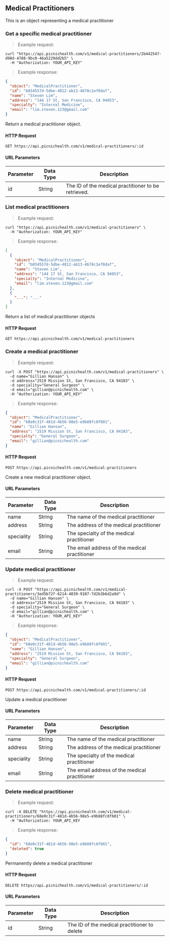 ## Medical Practitioners
This is an object representing a medical practitioner

### Get a specific medical practitioner
> Example request:

```shell
curl "https://api.picnichealth.com/v1/medical-practitioners/2b442547-d98d-4788-9bc0-46a5229dd2b5" \
  -H "Authorization: YOUR_API_KEY"
```

> Example response:

```json
{
  "object": "MedicalPractitioner",
  "id": "b034557d-5dbe-4812-ab13-4678c1ef8daf",
  "name": "Steven Lim",
  "address": "144 17 St, San Francisco, CA 94053",
  "specialty": "Internal Medicine",
  "email": "lim.steven.123@gmail.com"
}
```
Return a medical practitioner object.

#### HTTP Request
`GET https://api.picnichealth.com/v1/medical-practitioners/:id`

#### URL Parameters
Parameter | Data Type | Description
--------- | --------- | -----------
id | String | The ID of the medical practitioner to be retrieved.

### List medical practitioners
> Example request:

```shell
curl "https://api.picnichealth.com/v1/medical-practitioners" \
  -H "Authorization: YOUR_API_KEY"
```

> Example response:

```json
[
  {
    "object": "MedicalPractitioner",
    "id": "b034557d-5dbe-4812-ab13-4678c1ef8daf",
    "name": "Steven Lim",
    "address": "144 17 St, San Francisco, CA 94053",
    "specialty": "Internal Medicine",
    "email": "lim.steven.123@gmail.com"
  },
  {
    "...": "..."
  }
]
```

Return a list of medical practitioner objects

#### HTTP Request
`GET https://api.picnichealth.com/v1/medical-practitioners`

### Create a medical practitioner
> Example request:

```shell
curl -X POST "https://api.picnichealth.com/v1/medical-practitioners" \
  -d name="Gillian Hanson" \
  -d address="2519 Mission St, San Francisco, CA 94103" \
  -d speciality="General Surgeon" \
  -d email="gillian@picnichealth.com" \
  -H "Authorization: YOUR_API_KEY"
```

> Example response:

```json
{
  "object": "MedicalPractitioner",
  "id": "68e0c31f-481d-4b56-98e5-e9b88fc8f601",
  "name": "Gillian Hanson",
  "address": "2519 Mission St, San Francisco, CA 94103",
  "specialty": "General Surgeon",
  "email": "gillian@picnichealth.com"
}
```


#### HTTP Request
`POST https://api.picnichealth.com/v1/medical-practitioners`

Create a new medical practitioner object.

#### URL Parameters
Parameter | Data Type | Description
--------- | --------- | -----------
name | String | The name of the medical practitioner
address | String | The address of the medical practitioner
speciality | String | The specialty of the medical practitioner
email | String | The email address of the medical practitioner

### Update medical practitioner
> Example request:

```shell
curl -X POST "https://api.picnichealth.com/v1/medical-practitioners/3ed5b72f-6214-4839-9107-7d2b3b6d2a9d" \
  -d name="Gillian Hanson" \
  -d address="2519 Mission St, San Francisco, CA 94103" \
  -d speciality="General Surgeon" \
  -d email="gillian@picnichealth.com" \
  -H "Authorization: YOUR_API_KEY"
```

> Example response:

```json
{
  "object": "MedicalPractitioner",
  "id": "68e0c31f-481d-4b56-98e5-e9b88fc8f601",
  "name": "Gillian Hanson",
  "address": "2519 Mission St, San Francisco, CA 94103",
  "specialty": "General Surgeon",
  "email": "gillian@picnichealth.com"
}
```


#### HTTP Request
`POST https://api.picnichealth.com/v1/medical-practitioners/:id`

Update a medical practitioner

#### URL Parameters
Parameter | Data Type | Description
--------- | --------- | -----------
name | String | The name of the medical practitioner
address | String | The address of the medical practitioner
speciality | String | The specialty of the medical practitioner
email | String | The email address of the medical practitioner

### Delete medical practitioner
> Example request:

```shell
curl -X DELETE "https://api.picnichealth.com/v1/medical-practitioners/68e0c31f-481d-4b56-98e5-e9b88fc8f601" \
  -H "Authorization: YOUR_API_KEY
```

> Example response:

```json
{
  "id": "68e0c31f-481d-4b56-98e5-e9b88fc8f601",
  "deleted": true
}
```

Permanently delete a medical practitioner

#### HTTP Request
`DELETE https//api.picnichealth.com/v1/medical-practitioners/:id`

#### URL Parameters
Parameter | Data Type | Description
--------- | --------- | -----------
id | String | The ID of the medical practitioner to delete
